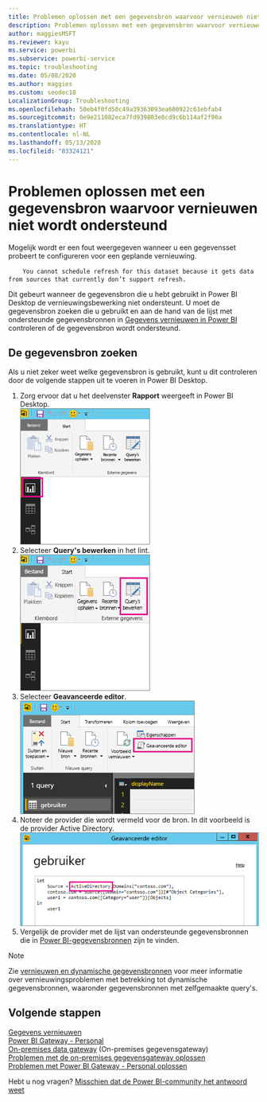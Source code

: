 ```yaml
---
title: Problemen oplossen met een gegevensbron waarvoor vernieuwen niet wordt ondersteund
description: Problemen oplossen met een gegevensbron waarvoor vernieuwen niet wordt ondersteund
author: maggiesMSFT
ms.reviewer: kayu
ms.service: powerbi
ms.subservice: powerbi-service
ms.topic: troubleshooting
ms.date: 05/08/2020
ms.author: maggies
ms.custom: seodec18
LocalizationGroup: Troubleshooting
ms.openlocfilehash: 50eb4f0fd50c49a39363093ea600922c61ebfab4
ms.sourcegitcommit: 0e9e211082eca7fd939803e0cd9c6b114af2f90a
ms.translationtype: HT
ms.contentlocale: nl-NL
ms.lasthandoff: 05/13/2020
ms.locfileid: "83324121"
---
```

# <a name="troubleshooting-unsupported-data-source-for-refresh"></a>Problemen oplossen met een gegevensbron waarvoor vernieuwen niet wordt ondersteund
Mogelijk wordt er een fout weergegeven wanneer u een gegevensset probeert te configureren voor een geplande vernieuwing.

        You cannot schedule refresh for this dataset because it gets data from sources that currently don’t support refresh.

Dit gebeurt wanneer de gegevensbron die u hebt gebruikt in Power BI Desktop de vernieuwingsbewerking niet ondersteunt. U moet de gegevensbron zoeken die u gebruikt en aan de hand van de lijst met ondersteunde gegevensbronnen in [Gegevens vernieuwen in Power BI](refresh-data.md) controleren of de gegevensbron wordt ondersteund. 

## <a name="find-the-data-source"></a>De gegevensbron zoeken
Als u niet zeker weet welke gegevensbron is gebruikt, kunt u dit controleren door de volgende stappen uit te voeren in Power BI Desktop.  

1. Zorg ervoor dat u het deelvenster **Rapport** weergeeft in Power BI Desktop.  
   ![Deelvenster Rapport in Desktop](media/service-admin-troubleshoot-unsupported-data-source-for-refresh/tshoot-report-pane.png)
2. Selecteer **Query's bewerken** in het lint.  
   ![Query's bewerken](media/service-admin-troubleshoot-unsupported-data-source-for-refresh/tshoot-edit-queries.png)
3. Selecteer **Geavanceerde editor**.  
   ![Geavanceerde editor](media/service-admin-troubleshoot-unsupported-data-source-for-refresh/tshoot-advanced-editor.png)
4. Noteer de provider die wordt vermeld voor de bron.  In dit voorbeeld is de provider Active Directory.  
   ![Gegevensbronprovider](media/service-admin-troubleshoot-unsupported-data-source-for-refresh/tshoot-provider.png)
5. Vergelijk de provider met de lijst van ondersteunde gegevensbronnen die in [Power BI-gegevensbronnen](power-bi-data-sources.md) zijn te vinden.

> [!NOTE]
> Zie [vernieuwen en dynamische gegevensbronnen](refresh-data.md#refresh-and-dynamic-data-sources) voor meer informatie over vernieuwingsproblemen met betrekking tot dynamische gegevensbronnen, waaronder gegevensbronnen met zelfgemaakte query's.


## <a name="next-steps"></a>Volgende stappen
[Gegevens vernieuwen](refresh-data.md)  
[Power BI Gateway - Personal](service-gateway-personal-mode.md)  
[On-premises data gateway](service-gateway-onprem.md) (On-premises gegevensgateway)  
[Problemen met de on-premises gegevensgateway oplossen](service-gateway-onprem-tshoot.md)  
[Problemen met Power BI Gateway - Personal oplossen](service-admin-troubleshooting-power-bi-personal-gateway.md)  

Hebt u nog vragen? [Misschien dat de Power BI-community het antwoord weet](https://community.powerbi.com/)
